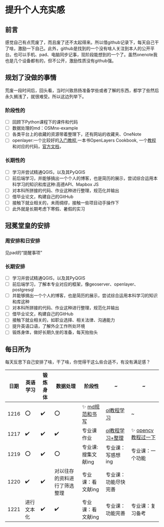 # 提升个人充实感
## 前言
  感觉自己有点荒废了，而且废了还不太起得来。所以借github记录下，每天自己干了啥，激励一下自己。此外，github是找到的一个没有啥人关注到本人的公开平台。也可以手机、pad、电脑同步记事，现阶段能想到的一个了。虽然onenote我也是几个设备都有的，但不公开，激励性质没有github强。
## 规划了没做的事情
  荒废一段时间后，回头看，当时兴致昂扬准备学些或者了解的东西，都学了些然后永久搁浅了，就很难受。所以这边列举下。
### 阶段性的
 - [ ] 回顾下Python课程下的课件和代码  
 - [ ] 数据处理的md：OSMnx-example  
 - [ ] 各类平台上的收藏的资源带着整理下，还有网站的收藏夹、OneNote  
 - [ ] openlayer:一个比较好的[入门教程](http://linwei.xyz/ol3-primer/index.html),一本书OpenLayers Cookbook, 一个[教程](https://chenjiamian.github.io/OpenLayers-3.x-Cookbook-Doc/#)和对应的代码，[官方文档](https://openlayers.org/en/latest/apidoc/module-ol_source_Vector.VectorSourceEvent.html)，
### 长期性的
 - [ ] 学习并尝试精通QGIS，以及其PyQGIS
 - [ ] 前后端学习，并能够搞出一个个人的博客，也是简历的展示，尝试综合运用本科学习的知识和库这种:高德API、Mapbox JS
 - [ ] 对本科所拼接的代码、作业这种进行整理，规范化并输出
 - [ ] 借毕业论文，构建自己的GitHub
 - [ ] 接触下就业相关的，未雨绸缪，接触一些项目动手操作下
 - [ ] 此外就是长期考虑下寒假、暑假的实习

## 冠冕堂皇的安排
### 周安排和日安排
见pad的“提醒事项”
### 长期安排
 - [ ] 学习并尝试精通QGIS，以及其PyQGIS
 - [ ] 前后端学习，了解本专业对应的框架，像geoserver、openlayer、postgresql
 - [ ] 并能够搞出一个个人的博客，也是简历的展示，尝试综合运用本科学习的知识和库这种
 - [ ] 对本科所拼接的代码、作业这种进行整理，规范化并输出
 - [ ] 借毕业论文，构建自己的GitHub
 - [ ] 接触下就业相关的，如职业选择、相关法律、沟通能力
 - [ ] 提升英语口语，了解外企工作所处环境
 - [ ] 锻炼身体，做好长期久坐的准备，每天抬抬头
## 每日所为
  每天反思下自己安排了啥，干了啥，你觉得干这么些合适不，有没有满足感？

<div align="center">

| 日期  | 英语学习|锻炼身体|数据处理|阶段性|~| ~ |
| ----- | -------|-------|-------|------|-| - |
|  1216  | :o: | :heavy_check_mark: | :o: | ✨ [md规范和书写](1216_md学习.md)  | [ol教程学习](http://linwei.xyz/ol3-primer/index.html) | ~ |
| 1217 | ✔️ | ✔️| ✔️ | 专业课作业 | [ol教程学习+整理](知乎的那个) | ✨ [opencv教程过一下](1217_opencv.md)  |
| 1219 | :o: | ✔️| :o: | 专业课:搜集文献ing | 专业课：写感想ing | 专业课：一个功能  |
|1220 | ✔️ | ✔️ | 对以往存的资料进行了筛选整理 | 专业课：看文献ing | 专业课：功能尽快完善 | |
| 1221 | 进行文本化 | ✔️ | ✔️ | 专业课：看文献ing | 专业课：功能完善 | 专业课：复习备考 |
</div>
